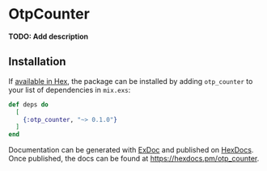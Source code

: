 # OtpCounter

**TODO: Add description**

## Installation

If [available in Hex](https://hex.pm/docs/publish), the package can be installed
by adding `otp_counter` to your list of dependencies in `mix.exs`:

```elixir
def deps do
  [
    {:otp_counter, "~> 0.1.0"}
  ]
end
```

Documentation can be generated with [ExDoc](https://github.com/elixir-lang/ex_doc)
and published on [HexDocs](https://hexdocs.pm). Once published, the docs can
be found at <https://hexdocs.pm/otp_counter>.

